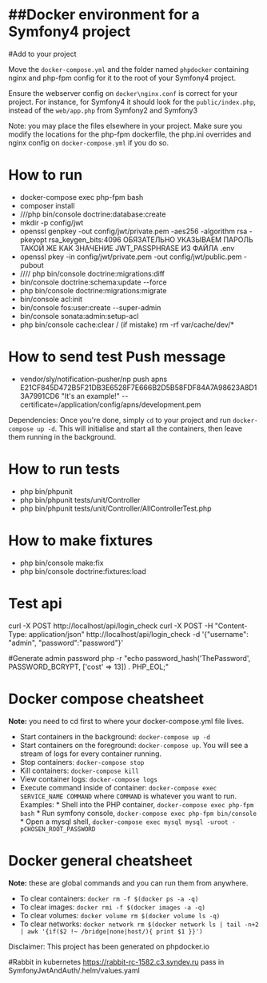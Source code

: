 ##Docker environment for a Symfony4 project
==================================

 #Add to your project

Move the `docker-compose.yml` and the folder named `phpdocker` containing nginx and php-fpm config for it to the root of your Symfony4 project.

Ensure the webserver config on `docker\nginx.conf` is correct for your project. For instance, for Symfony4 it should look for the `public/index.php`, instead of the `web/app.php` from Symfony2 and Symfony3

Note: you may place the files elsewhere in your project. Make sure you modify the locations for the php-fpm dockerfile, the php.ini overrides and nginx config on `docker-compose.yml` if you do so.
 
# How to run
* docker-compose exec php-fpm bash
* composer install
* ///php bin/console doctrine:database:create
* mkdir -p config/jwt
* openssl genpkey -out config/jwt/private.pem -aes256 -algorithm rsa -pkeyopt rsa_keygen_bits:4096 ОБЯЗАТЕЛЬНО УКАЗЫВАЕМ ПАРОЛЬ ТАКОЙ ЖЕ КАК ЗНАЧЕНИЕ JWT_PASSPHRASE ИЗ ФАЙЛА .env 
* openssl pkey -in config/jwt/private.pem -out config/jwt/public.pem -pubout
* //// php bin/console doctrine:migrations:diff
* bin/console doctrine:schema:update --force
* php bin/console doctrine:migrations:migrate
* bin/console acl:init
* bin/console fos:user:create --super-admin
* bin/console sonata:admin:setup-acl
* php bin/console cache:clear / (if mistake) rm -rf var/cache/dev/*


# How to send test Push message
* vendor/sly/notification-pusher/np push apns E21CF845D472B5F21DB3E6528F7E666B2D5B58FDF84A7A98623A8D13A7991CD6 "It's an example!" --certificate=/application/config/apns/development.pem

Dependencies:
Once you're done, simply `cd` to your project and run `docker-compose up -d`. This will initialise and start all the containers, then leave them running in the background.


# How to run tests
* php bin/phpunit
* php bin/phpunit tests/unit/Controller
* php bin/phpunit tests/unit/Controller/AllControllerTest.php

# How to make fixtures
* php bin/console make:fix
* php bin/console doctrine:fixtures:load

# Test api
curl -X POST http://localhost/api/login_check
curl -X POST -H "Content-Type: application/json" http://localhost/api/login_check -d '{"username": "admin", "password":"password"}'

#Generate admin password
php -r "echo password_hash('ThePassword', PASSWORD_BCRYPT, ['cost' => 13]) . PHP_EOL;"

# Docker compose cheatsheet

**Note:** you need to cd first to where your docker-compose.yml file lives.

  * Start containers in the background: `docker-compose up -d`
  * Start containers on the foreground: `docker-compose up`. You will see a stream of logs for every container running.
  * Stop containers: `docker-compose stop`
  * Kill containers: `docker-compose kill`
  * View container logs: `docker-compose logs`
  * Execute command inside of container: `docker-compose exec SERVICE_NAME COMMAND` where `COMMAND` is whatever you want to run. Examples:
        * Shell into the PHP container, `docker-compose exec php-fpm bash`
        * Run symfony console, `docker-compose exec php-fpm bin/console`
        * Open a mysql shell, `docker-compose exec mysql mysql -uroot -pCHOSEN_ROOT_PASSWORD`

# Docker general cheatsheet

**Note:** these are global commands and you can run them from anywhere.

  * To clear containers: `docker rm -f $(docker ps -a -q)`
  * To clear images: `docker rmi -f $(docker images -a -q)`
  * To clear volumes: `docker volume rm $(docker volume ls -q)`
  * To clear networks: `docker network rm $(docker network ls | tail -n+2 | awk '{if($2 !~ /bridge|none|host/){ print $1 }}')`

Disclaimer: This project has been generated on phpdocker.io

#Rabbit in kubernetes 
    https://rabbit-rc-1582.c3.syndev.ru
    pass in SymfonyJwtAndAuth/.helm/values.yaml
